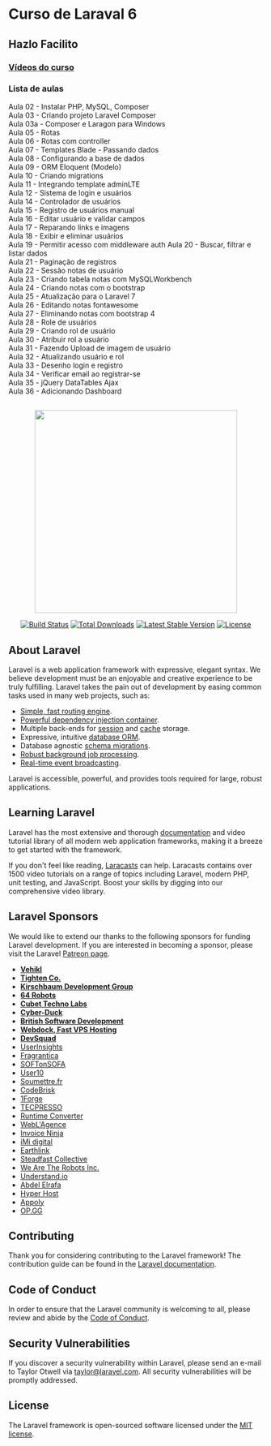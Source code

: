 # Curso de Laraval 6
## Hazlo Facilito

### [Vídeos do curso](https://www.youtube.com/watch?v=k23NTveLzso&list=PLHQYBJgtbP-tD8tFedmxgC9Q4Hzw105Po)

### Lista de aulas  

Aula 02 - Instalar PHP, MySQL, Composer  
Aula 03 - Criando projeto Laravel Composer  
Aula 03a - Composer e Laragon para Windows  
Aula 05 - Rotas  
Aula 06 - Rotas com controller  
Aula 07 - Templates Blade - Passando dados  
Aula 08 - Configurando a base de dados  
Aula 09 - ORM Eloquent (Modelo)  
Aula 10 - Criando migrations  
Aula 11 - Integrando template adminLTE  
Aula 12 - Sistema de login e usuários  
Aula 14 - Controlador de usuários  
Aula 15 - Registro de usuários manual  
Aula 16 - Editar usuário e validar campos  
Aula 17 - Reparando links e imagens  
Aula 18 - Exibir e eliminar usuários  
Aula 19 - Permitir acesso com middleware auth
Aula 20 - Buscar, filtrar e listar dados  
Aula 21 - Paginação de registros  
Aula 22 - Sessão notas de usuário  
Aula 23 - Criando tabela notas com MySQLWorkbench  
Aula 24 - Criando notas com o bootstrap  
Aula 25 - Atualização para o Laravel 7  
Aula 26 - Editando notas fontawesome  
Aula 27 - Eliminando notas com bootstrap 4  
Aula 28 - Role de usuários  
Aula 29 - Criando rol de usuário  
Aula 30 - Atribuir rol a usuário  
Aula 31 - Fazendo Upload de imagem de usuário  
Aula 32 - Atualizando usuário e rol  
Aula 33 - Desenho login e registro  
Aula 34 - Verificar email ao registrar-se  
Aula 35 - jQuery DataTables Ajax  
Aula 36 - Adicionando Dashboard  

##

<p align="center"><img src="https://res.cloudinary.com/dtfbvvkyp/image/upload/v1566331377/laravel-logolockup-cmyk-red.svg" width="400"></p>

<p align="center">
<a href="https://travis-ci.org/laravel/framework"><img src="https://travis-ci.org/laravel/framework.svg" alt="Build Status"></a>
<a href="https://packagist.org/packages/laravel/framework"><img src="https://poser.pugx.org/laravel/framework/d/total.svg" alt="Total Downloads"></a>
<a href="https://packagist.org/packages/laravel/framework"><img src="https://poser.pugx.org/laravel/framework/v/stable.svg" alt="Latest Stable Version"></a>
<a href="https://packagist.org/packages/laravel/framework"><img src="https://poser.pugx.org/laravel/framework/license.svg" alt="License"></a>
</p>

## About Laravel

Laravel is a web application framework with expressive, elegant syntax. We believe development must be an enjoyable and creative experience to be truly fulfilling. Laravel takes the pain out of development by easing common tasks used in many web projects, such as:

- [Simple, fast routing engine](https://laravel.com/docs/routing).
- [Powerful dependency injection container](https://laravel.com/docs/container).
- Multiple back-ends for [session](https://laravel.com/docs/session) and [cache](https://laravel.com/docs/cache) storage.
- Expressive, intuitive [database ORM](https://laravel.com/docs/eloquent).
- Database agnostic [schema migrations](https://laravel.com/docs/migrations).
- [Robust background job processing](https://laravel.com/docs/queues).
- [Real-time event broadcasting](https://laravel.com/docs/broadcasting).

Laravel is accessible, powerful, and provides tools required for large, robust applications.

## Learning Laravel

Laravel has the most extensive and thorough [documentation](https://laravel.com/docs) and video tutorial library of all modern web application frameworks, making it a breeze to get started with the framework.

If you don't feel like reading, [Laracasts](https://laracasts.com) can help. Laracasts contains over 1500 video tutorials on a range of topics including Laravel, modern PHP, unit testing, and JavaScript. Boost your skills by digging into our comprehensive video library.

## Laravel Sponsors

We would like to extend our thanks to the following sponsors for funding Laravel development. If you are interested in becoming a sponsor, please visit the Laravel [Patreon page](https://patreon.com/taylorotwell).

- **[Vehikl](https://vehikl.com/)**
- **[Tighten Co.](https://tighten.co)**
- **[Kirschbaum Development Group](https://kirschbaumdevelopment.com)**
- **[64 Robots](https://64robots.com)**
- **[Cubet Techno Labs](https://cubettech.com)**
- **[Cyber-Duck](https://cyber-duck.co.uk)**
- **[British Software Development](https://www.britishsoftware.co)**
- **[Webdock, Fast VPS Hosting](https://www.webdock.io/en)**
- **[DevSquad](https://devsquad.com)**
- [UserInsights](https://userinsights.com)
- [Fragrantica](https://www.fragrantica.com)
- [SOFTonSOFA](https://softonsofa.com/)
- [User10](https://user10.com)
- [Soumettre.fr](https://soumettre.fr/)
- [CodeBrisk](https://codebrisk.com)
- [1Forge](https://1forge.com)
- [TECPRESSO](https://tecpresso.co.jp/)
- [Runtime Converter](http://runtimeconverter.com/)
- [WebL'Agence](https://weblagence.com/)
- [Invoice Ninja](https://www.invoiceninja.com)
- [iMi digital](https://www.imi-digital.de/)
- [Earthlink](https://www.earthlink.ro/)
- [Steadfast Collective](https://steadfastcollective.com/)
- [We Are The Robots Inc.](https://watr.mx/)
- [Understand.io](https://www.understand.io/)
- [Abdel Elrafa](https://abdelelrafa.com)
- [Hyper Host](https://hyper.host)
- [Appoly](https://www.appoly.co.uk)
- [OP.GG](https://op.gg)

## Contributing

Thank you for considering contributing to the Laravel framework! The contribution guide can be found in the [Laravel documentation](https://laravel.com/docs/contributions).

## Code of Conduct

In order to ensure that the Laravel community is welcoming to all, please review and abide by the [Code of Conduct](https://laravel.com/docs/contributions#code-of-conduct).

## Security Vulnerabilities

If you discover a security vulnerability within Laravel, please send an e-mail to Taylor Otwell via [taylor@laravel.com](mailto:taylor@laravel.com). All security vulnerabilities will be promptly addressed.

## License

The Laravel framework is open-sourced software licensed under the [MIT license](https://opensource.org/licenses/MIT).
